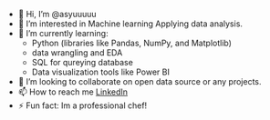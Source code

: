 - 👋 Hi, I’m @asyuuuuu
- 👀 I’m interested in Machine learning Applying data analysis. 
- 🌱 I’m currently learning:
   - Python (libraries like Pandas, NumPy, and Matplotlib)
   - data wrangling and EDA
   - SQL for qureying database
   - Data visualization tools like Power BI
- 💞️ I’m looking to collaborate on open data source or any projects.
- 📫 How to reach me <a href="https://www.linkedin.com/in/anis-syuhada-azeman/">LinkedIn</a> 
- ⚡ Fun fact: Im a professional chef!

<!---
asyuuuuu/asyuuuuu is a ✨ special ✨ repository because its `README.md` (this file) appears on your GitHub profile.
You can click the Preview link to take a look at your changes.
--->
